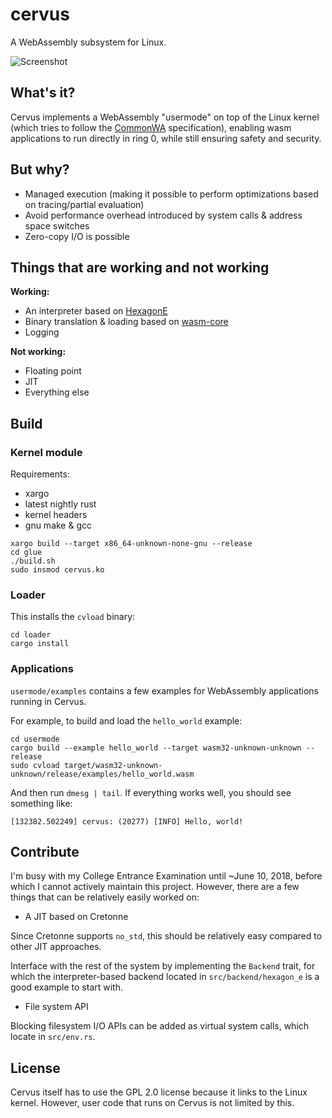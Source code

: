 # cervus

A WebAssembly subsystem for Linux.

![Screenshot](https://i.imgur.com/QFvUibQ.png)

## What's it?

Cervus implements a WebAssembly "usermode" on top of the Linux kernel (which tries to follow the [CommonWA](https://github.com/CommonWA/cwa-spec) specification), enabling wasm applications to run directly in ring 0, while still ensuring safety and security.

## But why?

- Managed execution (making it possible to perform optimizations based on tracing/partial evaluation)
- Avoid performance overhead introduced by system calls & address space switches
- Zero-copy I/O is possible

## Things that are working and not working

**Working:**

- An interpreter based on [HexagonE](https://github.com/losfair/hexagon-e)
- Binary translation & loading based on [wasm-core](https://github.com/losfair/wasm-core)
- Logging

**Not working:**

- Floating point
- JIT
- Everything else

## Build

### Kernel module

Requirements:

- xargo
- latest nightly rust
- kernel headers
- gnu make & gcc

```
xargo build --target x86_64-unknown-none-gnu --release
cd glue
./build.sh
sudo insmod cervus.ko
```

### Loader

This installs the `cvload` binary:

```
cd loader
cargo install
```

### Applications

`usermode/examples` contains a few examples for WebAssembly applications running in Cervus.

For example, to build and load the `hello_world` example:

```
cd usermode
cargo build --example hello_world --target wasm32-unknown-unknown --release
sudo cvload target/wasm32-unknown-unknown/release/examples/hello_world.wasm
```

And then run `dmesg | tail`. If everything works well, you should see something like:

```
[132382.502249] cervus: (20277) [INFO] Hello, world!
```

## Contribute

I'm busy with my College Entrance Examination until ~June 10, 2018, before which I cannot actively maintain this project. However, there are a few things that can be relatively easily worked on:

- A JIT based on Cretonne

Since Cretonne supports `no_std`, this should be relatively easy compared to other JIT approaches.

Interface with the rest of the system by implementing the `Backend` trait, for which the interpreter-based backend located in `src/backend/hexagon_e` is a good example to start with.

- File system API

Blocking filesystem I/O APIs can be added as virtual system calls, which locate in `src/env.rs`.

## License

Cervus itself has to use the GPL 2.0 license because it links to the Linux kernel. However, user code that runs on Cervus is not limited by this.
